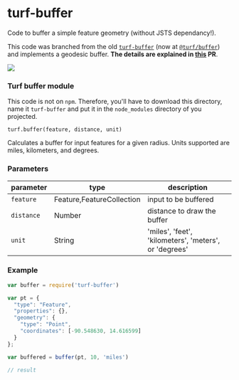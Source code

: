 turf-buffer
===========

Code to buffer a simple feature geometry (without JSTS dependancy!).

This code was branched from the old [`turf-buffer`](https://github.com/Turfjs/turf-buffer/) (now at [`@turf/buffer`](https://github.com/Turfjs/turf/tree/master/packages/turf-buffer)) and implements a geodesic buffer. **The details are explained in [this](https://github.com/Turfjs/turf-buffer/pull/33) PR**.

![](https://cloud.githubusercontent.com/assets/2920134/15993270/8eca9a90-30e0-11e6-89dc-d95757ce8f42.png)  

### Turf buffer module

This code is not on `npm`. Therefore, you'll have to download this directory, name it `turf-buffer` and put it in the `node_modules` directory of you projected.

`turf.buffer(feature, distance, unit)`

Calculates a buffer for input features for a given radius. Units supported are miles, kilometers, and degrees.


### Parameters

| parameter  | type                       | description                                           |
| ---------- | -------------------------- | ----------------------------------------------------- |
| `feature`  | Feature\,FeatureCollection | input to be buffered                                  |
| `distance` | Number                     | distance to draw the buffer                           |
| `unit`     | String                     | 'miles', 'feet', 'kilometers', 'meters', or 'degrees' |


### Example


```js
var buffer = require('turf-buffer')

var pt = {
  "type": "Feature",
  "properties": {},
  "geometry": {
    "type": "Point",
    "coordinates": [-90.548630, 14.616599]
  }
};

var buffered = buffer(pt, 10, 'miles')

// result
``` 